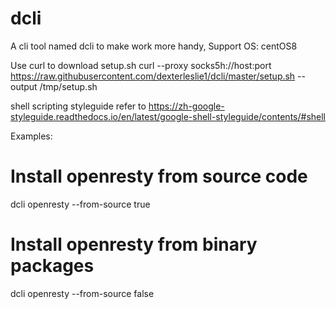 # dcli
A cli tool named dcli to make work more handy, Support OS: centOS8

Use curl to download setup.sh
curl --proxy socks5h://host:port https://raw.githubusercontent.com/dexterleslie1/dcli/master/setup.sh --output /tmp/setup.sh

shell scripting styleguide refer to https://zh-google-styleguide.readthedocs.io/en/latest/google-shell-styleguide/contents/#shell

Examples:

# Install openresty from source code
dcli openresty --from-source true

# Install openresty from binary packages
dcli openresty --from-source false


